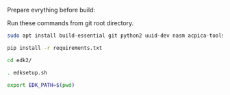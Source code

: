 Prepare evrything before build:

Run these commands from git root directory.

```bash
sudo apt install build-essential git python2 uuid-dev nasm acpica-tools
```

```bash
pip install -r requirements.txt
```

```bash
cd edk2/
```

```bash
. edksetup.sh
```

```bash
export EDK_PATH=$(pwd)
```

